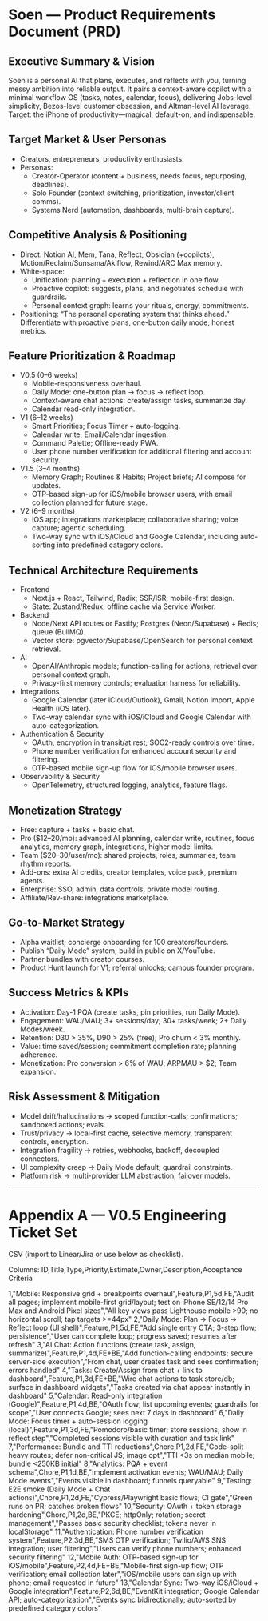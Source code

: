 # Soen — Product Requirements Document (PRD)

## Executive Summary & Vision
Soen is a personal AI that plans, executes, and reflects with you, turning messy ambition into reliable output. It pairs a context-aware copilot with a minimal workflow OS (tasks, notes, calendar, focus), delivering Jobs-level simplicity, Bezos-level customer obsession, and Altman-level AI leverage. Target: the iPhone of productivity—magical, default-on, and indispensable.

## Target Market & User Personas
- Creators, entrepreneurs, productivity enthusiasts.
- Personas:
  - Creator-Operator (content + business, needs focus, repurposing, deadlines).
  - Solo Founder (context switching, prioritization, investor/client comms).
  - Systems Nerd (automation, dashboards, multi-brain capture).

## Competitive Analysis & Positioning
- Direct: Notion AI, Mem, Tana, Reflect, Obsidian (+copilots), Motion/Reclaim/Sunsama/Akiflow, Rewind/ARC Max memory.
- White-space:
  - Unification: planning + execution + reflection in one flow.
  - Proactive copilot: suggests, plans, and negotiates schedule with guardrails.
  - Personal context graph: learns your rituals, energy, commitments.
- Positioning: “The personal operating system that thinks ahead.” Differentiate with proactive plans, one-button daily mode, honest metrics.

## Feature Prioritization & Roadmap
- V0.5 (0–6 weeks)
  - Mobile-responsiveness overhaul.
  - Daily Mode: one-button plan → focus → reflect loop.
  - Context-aware chat actions: create/assign tasks, summarize day.
  - Calendar read-only integration.
- V1 (6–12 weeks)
  - Smart Priorities; Focus Timer + auto-logging.
  - Calendar write; Email/Calendar ingestion.
  - Command Palette; Offline-ready PWA.
  - User phone number verification for additional filtering and account security.
- V1.5 (3–4 months)
  - Memory Graph; Routines & Habits; Project briefs; AI compose for updates.
  - OTP-based sign-up for iOS/mobile browser users, with email collection planned for future stage.
- V2 (6–9 months)
  - iOS app; integrations marketplace; collaborative sharing; voice capture; agentic scheduling.
  - Two-way sync with iOS/iCloud and Google Calendar, including auto-sorting into predefined category colors.

## Technical Architecture Requirements
- Frontend
  - Next.js + React, Tailwind, Radix; SSR/ISR; mobile-first design.
  - State: Zustand/Redux; offline cache via Service Worker.
- Backend
  - Node/Next API routes or Fastify; Postgres (Neon/Supabase) + Redis; queue (BullMQ).
  - Vector store: pgvector/Supabase/OpenSearch for personal context retrieval.
- AI
  - OpenAI/Anthropic models; function-calling for actions; retrieval over personal context graph.
  - Privacy-first memory controls; evaluation harness for reliability.
- Integrations
  - Google Calendar (later iCloud/Outlook), Gmail, Notion import, Apple Health (iOS later).
  - Two-way calendar sync with iOS/iCloud and Google Calendar with auto-categorization.
- Authentication & Security
  - OAuth, encryption in transit/at rest; SOC2-ready controls over time.
  - Phone number verification for enhanced account security and filtering.
  - OTP-based mobile sign-up flow for iOS/mobile browser users.
- Observability & Security
  - OpenTelemetry, structured logging, analytics, feature flags.

## Monetization Strategy
- Free: capture + tasks + basic chat.
- Pro ($12–20/mo): advanced AI planning, calendar write, routines, focus analytics, memory graph, integrations, higher model limits.
- Team ($20–30/user/mo): shared projects, roles, summaries, team rhythm reports.
- Add-ons: extra AI credits, creator templates, voice pack, premium agents.
- Enterprise: SSO, admin, data controls, private model routing.
- Affiliate/Rev-share: integrations marketplace.

## Go-to-Market Strategy
- Alpha waitlist; concierge onboarding for 100 creators/founders.
- Publish “Daily Mode” system; build in public on X/YouTube.
- Partner bundles with creator courses.
- Product Hunt launch for V1; referral unlocks; campus founder program.

## Success Metrics & KPIs
- Activation: Day-1 PQA (create tasks, pin priorities, run Daily Mode).
- Engagement: WAU/MAU; 3+ sessions/day; 30+ tasks/week; 2+ Daily Modes/week.
- Retention: D30 > 35%, D90 > 25% (free); Pro churn < 3% monthly.
- Value: time saved/session; commitment completion rate; planning adherence.
- Monetization: Pro conversion > 6% of WAU; ARPMAU > $2; Team expansion.

## Risk Assessment & Mitigation
- Model drift/hallucinations → scoped function-calls; confirmations; sandboxed actions; evals.
- Trust/privacy → local-first cache, selective memory, transparent controls, encryption.
- Integration fragility → retries, webhooks, backoff, decoupled connectors.
- UI complexity creep → Daily Mode default; guardrail constraints.
- Platform risk → multi-provider LLM abstraction; failover models.

---

# Appendix A — V0.5 Engineering Ticket Set

CSV (import to Linear/Jira or use below as checklist).

Columns: ID,Title,Type,Priority,Estimate,Owner,Description,Acceptance Criteria

1,"Mobile: Responsive grid + breakpoints overhaul",Feature,P1,5d,FE,"Audit all pages; implement mobile-first grid/layout; test on iPhone SE/12/14 Pro Max and Android Pixel sizes","All key views pass Lighthouse mobile >90; no horizontal scroll; tap targets >=44px"
2,"Daily Mode: Plan → Focus → Reflect loop (UI shell)",Feature,P1,5d,FE,"Add single entry CTA; 3-step flow; persistence","User can complete loop; progress saved; resumes after refresh"
3,"AI Chat: Action functions (create task, assign, summarize)",Feature,P1,4d,FE+BE,"Add function-calling endpoints; secure server-side execution","From chat, user creates task and sees confirmation; errors handled"
4,"Tasks: Create/Assign from chat + link to dashboard",Feature,P1,3d,FE+BE,"Wire chat actions to task store/db; surface in dashboard widgets","Tasks created via chat appear instantly in dashboard"
5,"Calendar: Read-only integration (Google)",Feature,P1,4d,BE,"OAuth flow; list upcoming events; guardrails for scope","User connects Google; sees next 7 days in dashboard"
6,"Daily Mode: Focus timer + auto-session logging (local)",Feature,P1,3d,FE,"Pomodoro/basic timer; store sessions; show in reflect step","Completed sessions visible with duration and task link"
7,"Performance: Bundle and TTI reductions",Chore,P1,2d,FE,"Code-split heavy routes; defer non-critical JS; image opt","TTI <3s on median mobile; bundle <250KB initial"
8,"Analytics: PQA + event schema",Chore,P1,1d,BE,"Implement activation events; WAU/MAU; Daily Mode events","Events visible in dashboard; funnels queryable"
9,"Testing: E2E smoke (Daily Mode + Chat actions)",Chore,P1,2d,FE,"Cypress/Playwright basic flows; CI gate","Green runs on PR; catches broken flows"
10,"Security: OAuth + token storage hardening",Chore,P1,2d,BE,"PKCE; httpOnly; rotation; secret management","Passes basic security checklist; tokens never in localStorage"
11,"Authentication: Phone number verification system",Feature,P2,3d,BE,"SMS OTP verification; Twilio/AWS SNS integration; user filtering","Users can verify phone numbers; enhanced security filtering"
12,"Mobile Auth: OTP-based sign-up for iOS/mobile",Feature,P2,4d,FE+BE,"Mobile-first sign-up flow; OTP verification; email collection later","iOS/mobile users can sign up with phone; email requested in future"
13,"Calendar Sync: Two-way iOS/iCloud + Google integration",Feature,P2,6d,BE,"EventKit integration; Google Calendar API; auto-categorization","Events sync bidirectionally; auto-sorted by predefined category colors"

